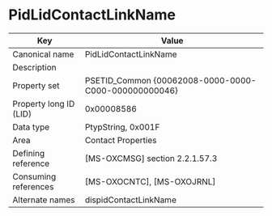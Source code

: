 # PidLidContactLinkName

| Key | Value |
|---|---|
| Canonical name | PidLidContactLinkName |
| Description |  |
| Property set | PSETID_Common {00062008-0000-0000-C000-000000000046} |
| Property long ID (LID) | 0x00008586 |
| Data type | PtypString, 0x001F |
| Area | Contact Properties |
| Defining reference | [MS-OXCMSG] section 2.2.1.57.3 |
| Consuming references | [MS-OXOCNTC], [MS-OXOJRNL] |
| Alternate names | dispidContactLinkName |
